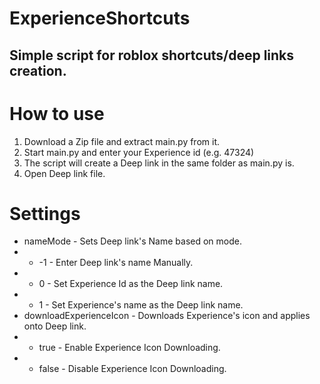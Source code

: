 # ExperienceShortcuts
## Simple script for roblox shortcuts/deep links creation.
# How to use
1. Download a Zip file and extract main.py from it.
2. Start main.py and enter your Experience id (e.g. 47324)
3. The script will create a Deep link in the same folder as main.py is.
4. Open Deep link file.
# Settings
- nameMode - Sets Deep link's Name based on mode.
- - -1 - Enter Deep link's name Manually.
- - 0 - Set Experience Id as the Deep link name.
- - 1 - Set Experience's name as the Deep link name.
- downloadExperienceIcon - Downloads Experience's icon and applies onto Deep link.
- - true - Enable Experience Icon Downloading.
- - false - Disable Experience Icon Downloading.